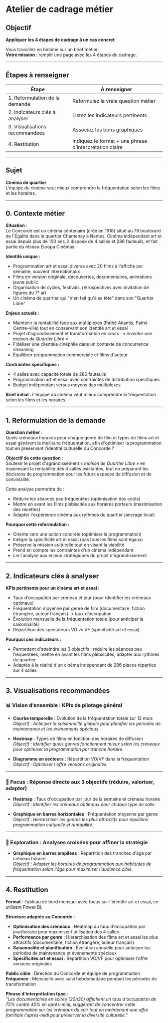 # Atelier de cadrage métier

## Objectif  
**Appliquer les 4 étapes de cadrage à un cas concret**

Vous travaillez en binôme sur un brief métier.  
**Votre mission** : remplir une page avec les 4 étapes du cadrage.

---

## Étapes à renseigner

| Étape | À renseigner |
|-------|---------------|
| 1. Reformulation de la demande | Reformulez la vraie question métier |
| 2. Indicateurs clés à analyser | Listez les indicateurs pertinents |
| 3. Visualisations recommandées | Associez les bons graphiques |
| 4. Restitution | Indiquez le format + une phrase d’interprétation claire |

---

## Sujet

**Cinéma de quartier**  
L'équipe du cinéma veut mieux comprendre la fréquentation selon les films et les horaires.

---

## 0. Contexte métier

**Situation** :  
Le Concorde est un cinéma centenaire (créé en 1918) situé au 79 boulevard de l'Égalité dans le quartier Chantenay à Nantes. Cinéma indépendant art et essai depuis plus de 100 ans, il dispose de 4 salles et 286 fauteuils, et fait partie du réseau Europa Cinémas.

**Identité unique :**  
- Programmation art et essai diverse avec 20 films à l'affiche par semaine, souvent internationaux  
- Films en version originale, découvertes, documentaires, animations jeune public  
- Organisation de cycles, festivals, rétrospectives avec invitation de figures du 7ᵉ art  
- Un cinéma de quartier qui "n'en fait qu'à sa tête" dans son "Quartier Libre"

**Enjeux actuels :**  
- Maintenir la rentabilité face aux multiplexes (Pathé Atlantis, Pathé Centre-ville) tout en conservant son identité art et essai  
- Projet d'agrandissement et transformation en cours : *« inventer une maison de Quartier Libre »*  
- Fidéliser une clientèle cinéphile dans un contexte de concurrence streaming  
- Équilibrer programmation commerciale et films d'auteur

**Contraintes spécifiques :**  
- 4 salles avec capacité totale de 286 fauteuils  
- Programmation art et essai avec contraintes de distribution spécifiques  
- Budget indépendant versus moyens des multiplexes

**Brief initial** : L'équipe du cinéma veut mieux comprendre la fréquentation selon les films et les horaires.

---

## 1. Reformulation de la demande

**Question métier** :  
Quels créneaux horaires pour chaque genre de film et types de films art et essai génèrent la meilleure fréquentation, afin d'optimiser la programmation tout en préservant l'identité culturelle du Concorde ?

**Objectif de cette question** :  
Soutenir le projet d'agrandissement *« maison de Quartier Libre »* en maximisant la rentabilité des 4 salles existantes, tout en préparant les décisions de programmation pour les futurs espaces de diffusion et de convivialité.  

Cette analyse permettra de :  
- Réduire les séances peu fréquentées (optimisation des coûts)  
- Mettre en avant les films plébiscités aux horaires porteurs (maximisation des recettes)  
- Adapter l'expérience cinéma aux rythmes du quartier (ancrage local)

**Pourquoi cette reformulation :**  
- Oriente vers une action concrète (optimiser la programmation)  
- Intègre la spécificité art et essai (pas tous les films sont égaux)  
- Préserve la mission culturelle tout en visant la viabilité  
- Prend en compte les contraintes d'un cinéma indépendant  
- Lie l'analyse aux enjeux stratégiques du projet d'agrandissement

---

## 2. Indicateurs clés à analyser

**KPIs pertinents pour un cinéma art et essai :**
- Taux d'occupation par créneau et jour (pour identifier les créneaux optimaux)  
- Fréquentation moyenne par genre de film (documentaire, fiction étrangère, auteur français) → taux d’occupation  
- Évolution mensuelle de la fréquentation totale (pour anticiper la saisonnalité)  
- Répartition des spectateurs VO vs VF (spécificité art et essai)

**Pourquoi ces indicateurs :**
- Permettent d'atteindre les 3 objectifs : réduire les séances peu fréquentées, mettre en avant les films plébiscités, adapter aux rythmes du quartier  
- Adaptés à la réalité d'un cinéma indépendant de 286 places réparties sur 4 salles

---

## 3. Visualisations recommandées

### 📊 Vision d’ensemble : KPIs de pilotage général
- **Courbe temporelle** : Évolution de la fréquentation totale sur 12 mois  
  *Objectif : Anticiper la saisonnalité globale pour planifier les périodes de maintenance et les événements spéciaux.*

- **Heatmap** : Types de films en fonction des horaires de diffusion  
  *Objectif : Identifier quels genres fonctionnent mieux selon les créneaux pour optimiser la programmation par tranche horaire.*

- **Diagramme en secteurs** : Répartition VO/VF dans la fréquentation  
  *Objectif : Optimiser l'offre versions originales.*

---

### 🎯 Focus : Réponse directe aux 3 objectifs (réduire, valoriser, adapter)
- **Heatmap** : Taux d'occupation par jour de la semaine et créneau horaire  
  *Objectif : Identifier les créneaux optimaux pour chaque type de salle.*

- **Graphique en barres horizontales** : Fréquentation moyenne par genre  
  *Objectif : Hiérarchiser les genres les plus attractifs pour équilibrer programmation culturelle et rentabilité.*

---

### 🔬 Exploration : Analyses croisées pour affiner la stratégie
- **Graphique en barres empilées** : Répartition des tranches d'âge par créneau horaire  
  *Objectif : Adapter les horaires de programmation aux habitudes de fréquentation selon l'âge pour maximiser l'audience cible.*

---

## 4. Restitution

**Format** : Tableau de bord mensuel avec focus sur l'identité art et essai, en utilisant Power BI.

**Structure adaptée au Concorde :**  
- **Optimisation des créneaux** : Heatmap du taux d'occupation par jour/horaire pour maximiser l'utilisation des 4 salles  
- **Performance par genre** : Hiérarchisation des films art et essai les plus attractifs (documentaire, fiction étrangère, auteur français)  
- **Saisonnalité et planification** : Évolution annuelle pour anticiper les périodes de maintenance et événements spéciaux  
- **Spécificités art et essai** : Répartition VO/VF pour optimiser l'offre versions originales

**Public cible** : Direction du Concorde et équipe de programmation  
**Fréquence** : Mensuelle avec suivi hebdomadaire pendant les périodes de transformation

**Phrase d'interprétation type** :  
*"Les documentaires en soirée (20h30) affichent un taux d'occupation de 75% contre 45% en après-midi, suggérant de concentrer cette programmation sur les créneaux du soir tout en maintenant une offre familiale l'après-midi pour préserver la diversité culturelle."*
